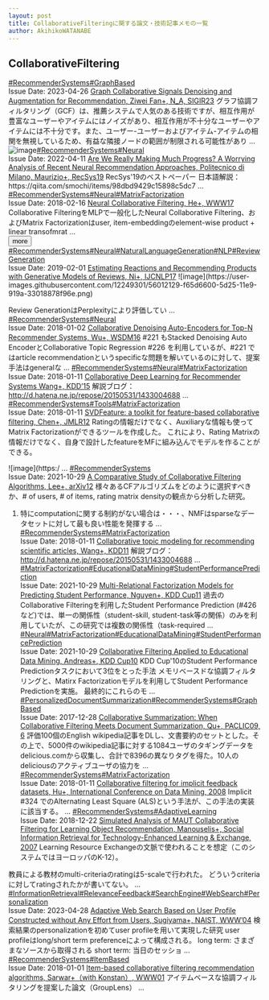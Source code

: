 ```yaml
---
layout: post
title: CollaborativeFilteringに関する論文・技術記事メモの一覧
author: AkihikoWATANABE
---
```

## CollaborativeFiltering
<div class="visible-content">
<a class="button" href="articles/RecommenderSystems.html">#RecommenderSystems</a><a class="button" href="articles/GraphBased.html">#GraphBased</a><br><span class="issue_date">Issue Date: 2023-04-26</span>
<a href="https://github.com/AkihikoWatanabe/paper_notes/issues/545">Graph Collaborative Signals Denoising and Augmentation for  Recommendation, Ziwei Fan+, N_A, SIGIR23</a>
<span class="snippet">グラフ協調フィルタリング（GCF）は、推薦システムで人気のある技術ですが、相互作用が豊富なユーザーやアイテムにはノイズがあり、相互作用が不十分なユーザーやアイテムには不十分です。また、ユーザー-ユーザーおよびアイテム-アイテムの相関を無視しているため、有益な隣接ノードの範囲が制限される可能性があり ...</span>
<img src="https://github.com/AkihikoWatanabe/paper_notes/assets/12249301/b0f099c2-8e9d-4ebc-aa1b-d4af49509a37" alt="image"><a class="button" href="articles/RecommenderSystems.html">#RecommenderSystems</a><a class="button" href="articles/Neural.html">#Neural</a><br><span class="issue_date">Issue Date: 2022-04-11</span>
<a href="https://github.com/AkihikoWatanabe/paper_notes/issues/442">Are We Really Making Much Progress? A Worrying Analysis of Recent Neural Recommendation Approaches, Politecnico di Milano, Maurizio+, RecSys19</a>
<span class="snippet">RecSys'19のベストペーパー日本語解説：https://qiita.com/smochi/items/98dbd9429c15898c5dc7 ...</span>
<a class="button" href="articles/RecommenderSystems.html">#RecommenderSystems</a><a class="button" href="articles/Neural.html">#Neural</a><a class="button" href="articles/MatrixFactorization.html">#MatrixFactorization</a><br><span class="issue_date">Issue Date: 2018-02-16</span>
<a href="https://github.com/AkihikoWatanabe/paper_notes/issues/260">Neural Collaborative Filtering, He+, WWW17</a>
<span class="snippet">Collaborative FilteringをMLPで一般化したNeural Collaborative Filtering、およびMatrix Factorizationはuser, item-embeddingのelement-wise product + linear transofmrat ...</span>
</div>
<button onclick="showMore(0)">more</button>

<div class="hidden-content">
<a class="button" href="articles/RecommenderSystems.html">#RecommenderSystems</a><a class="button" href="articles/Neural.html">#Neural</a><a class="button" href="articles/NaturalLanguageGeneration.html">#NaturalLanguageGeneration</a><a class="button" href="articles/NLP.html">#NLP</a><a class="button" href="articles/ReviewGeneration.html">#ReviewGeneration</a><br><span class="issue_date">Issue Date: 2019-02-01</span>
<a href="https://github.com/AkihikoWatanabe/paper_notes/issues/303">Estimating Reactions and Recommending Products with Generative Models of Reviews, Ni+, IJCNLP17</a>
<span class="snippet">![image](https://user-images.githubusercontent.com/12249301/56012129-f65d6600-5d25-11e9-919a-33018878f96e.png)Review GenerationはPerplexityにより評価してい ...</span>
<a class="button" href="articles/RecommenderSystems.html">#RecommenderSystems</a><a class="button" href="articles/Neural.html">#Neural</a><br><span class="issue_date">Issue Date: 2018-01-02</span>
<a href="https://github.com/AkihikoWatanabe/paper_notes/issues/216">Collaborative Denoising Auto-Encoders for Top-N Recommender Systems, Wu+, WSDM16</a>
<span class="snippet">#221 もStacked Denoising Auto EncoderとCollaborative Topic Regression #226 を利用しているが、#221 ではarticle recommendationというspecificな問題を解いているのに対して、提案手法はgeneralな ...</span>
<a class="button" href="articles/RecommenderSystems.html">#RecommenderSystems</a><a class="button" href="articles/Neural.html">#Neural</a><a class="button" href="articles/MatrixFactorization.html">#MatrixFactorization</a><br><span class="issue_date">Issue Date: 2018-01-11</span>
<a href="https://github.com/AkihikoWatanabe/paper_notes/issues/221">Collaborative Deep Learning for Recommender Systems Wang+, KDD’15</a>
<span class="snippet">解説ブログ：http://d.hatena.ne.jp/repose/20150531/1433004688 ...</span>
<a class="button" href="articles/RecommenderSystems.html">#RecommenderSystems</a><a class="button" href="articles/Tools.html">#Tools</a><a class="button" href="articles/MatrixFactorization.html">#MatrixFactorization</a><br><span class="issue_date">Issue Date: 2018-01-11</span>
<a href="https://github.com/AkihikoWatanabe/paper_notes/issues/223"> SVDFeature: a toolkit for feature-based collaborative filtering, Chen+, JMLR12</a>
<span class="snippet">Ratingの情報だけでなく、Auxiliaryな情報も使ってMatrix Factorizationができるツールを作成した。これにより、Rating Matrixの情報だけでなく、自身で設計したfeatureをMFに組み込んでモデルを作ることができる。![image](https:/ ...</span>
<a class="button" href="articles/RecommenderSystems.html">#RecommenderSystems</a><br><span class="issue_date">Issue Date: 2021-10-29</span>
<a href="https://github.com/AkihikoWatanabe/paper_notes/issues/428">A Comparative Study of Collaborative Filtering Algorithms, Lee+, arXiv12</a>
<span class="snippet">様々あるCFアルゴリズムをどのように選択すべきか、# of users, # of items, rating matrix densityの観点から分析した研究。1. 特にcomputationに関する制約がない場合は・・・、NMFはsparseなデータセットに対して最も良い性能を発揮する ...</span>
<a class="button" href="articles/RecommenderSystems.html">#RecommenderSystems</a><a class="button" href="articles/MatrixFactorization.html">#MatrixFactorization</a><br><span class="issue_date">Issue Date: 2018-01-11</span>
<a href="https://github.com/AkihikoWatanabe/paper_notes/issues/226">Collaborative topic modeling for recommending scientific articles, Wang+, KDD11</a>
<span class="snippet">解説ブログ：http://d.hatena.ne.jp/repose/20150531/1433004688 ...</span>
<a class="button" href="articles/MatrixFactorization.html">#MatrixFactorization</a><a class="button" href="articles/EducationalDataMining.html">#EducationalDataMining</a><a class="button" href="articles/StudentPerformancePrediction.html">#StudentPerformancePrediction</a><br><span class="issue_date">Issue Date: 2021-10-29</span>
<a href="https://github.com/AkihikoWatanabe/paper_notes/issues/427">Multi-Relational Factorization Models for Predicting Student Performance, Nguyen+, KDD Cup11</a>
<span class="snippet">過去のCollaborative Filteringを利用したStudent Performance Prediction (#426 など)では、単一の関係性（student-skill, student-task等の関係）のみを利用していたが、この研究では複数の関係性（task-required ...</span>
<a class="button" href="articles/Neural.html">#Neural</a><a class="button" href="articles/MatrixFactorization.html">#MatrixFactorization</a><a class="button" href="articles/EducationalDataMining.html">#EducationalDataMining</a><a class="button" href="articles/StudentPerformancePrediction.html">#StudentPerformancePrediction</a><br><span class="issue_date">Issue Date: 2021-10-29</span>
<a href="https://github.com/AkihikoWatanabe/paper_notes/issues/426">Collaborative Filtering Applied to Educational Data Mining, Andreas+, KDD Cup10</a>
<span class="snippet">KDD Cup'10のStudent Performance Predictionタスクにおいて3位をとった手法メモリベースドな協調フィルタリングと、Matirx Factorizationモデルを利用してStudent Performance Predictionを実施。最終的にこれらのモ ...</span>
<a class="button" href="articles/PersonalizedDocumentSummarization.html">#PersonalizedDocumentSummarization</a><a class="button" href="articles/RecommenderSystems.html">#RecommenderSystems</a><a class="button" href="articles/GraphBased.html">#GraphBased</a><br><span class="issue_date">Issue Date: 2017-12-28</span>
<a href="https://github.com/AkihikoWatanabe/paper_notes/issues/4">Collaborative Summarization: When Collaborative Filtering Meets Document Summarization, Qu+, PACLIC09, 6</a>
<span class="snippet">評価100個のEnglish wikipedia記事をDLし、文書要約のセットとした。その上で、5000件のwikipedia記事に対する1084ユーザのタギングデータをdelicious.comから収集し、合計で8396の異なりタグを得た。10人のdeliciousのアクティブユーザの協力を ...</span>
<a class="button" href="articles/RecommenderSystems.html">#RecommenderSystems</a><a class="button" href="articles/MatrixFactorization.html">#MatrixFactorization</a><br><span class="issue_date">Issue Date: 2018-01-11</span>
<a href="https://github.com/AkihikoWatanabe/paper_notes/issues/225">Collaborative filtering for implicit feedback datasets, Hu+, International Conference on Data Mining, 2008</a>
<span class="snippet">Implicit #324 でのAlternating Least Square (ALS)という手法が、この手法の実装に該当する。 ...</span>
<a class="button" href="articles/RecommenderSystems.html">#RecommenderSystems</a><a class="button" href="articles/AdaptiveLearning.html">#AdaptiveLearning</a><br><span class="issue_date">Issue Date: 2018-12-22</span>
<a href="https://github.com/AkihikoWatanabe/paper_notes/issues/292">Simulated Analysis of MAUT Collaborative Filtering for Learning Object Recommendation, Manouselis+, Social Information Retrieval for Technology-Enhanced Learning & Exchange, 2007</a>
<span class="snippet">Learning Resource Exchangeの文脈で使われることを想定（このシステムではヨーロッパのK-12）。教員による教材のmulti-criteriaのratingは5-scaleで行われた。どういうcriteriaに対してratingされたかが書いてない。 ...</span>
<a class="button" href="articles/InformationRetrieval.html">#InformationRetrieval</a><a class="button" href="articles/RelevanceFeedback.html">#RelevanceFeedback</a><a class="button" href="articles/SearchEngine.html">#SearchEngine</a><a class="button" href="articles/WebSearch.html">#WebSearch</a><a class="button" href="articles/Personalization.html">#Personalization</a><br><span class="issue_date">Issue Date: 2023-04-28</span>
<a href="https://github.com/AkihikoWatanabe/paper_notes/issues/566">Adaptive Web Search Based on User Profile Constructed without Any Effort from Users, Sugiyama+, NAIST, WWW’04</a>
<span class="snippet">検索結果のpersonalizationを初めてuser profileを用いて実現した研究user profileはlong/short term preferenceによって構成される。long term: さまざまなソースから取得されるshort term: 当日のセッショ ...</span>
<a class="button" href="articles/RecommenderSystems.html">#RecommenderSystems</a><a class="button" href="articles/ItemBased.html">#ItemBased</a><br><span class="issue_date">Issue Date: 2018-01-01</span>
<a href="https://github.com/AkihikoWatanabe/paper_notes/issues/179">Item-based collaborative filtering recommendation algorithms, Sarwar+（with Konstan）, WWW01</a>
<span class="snippet">アイテムベースな協調フィルタリングを提案した論文（GroupLens） ...</span>
<button onclick="hideContent(0)" style="display: none;">hide</button>
</div>
